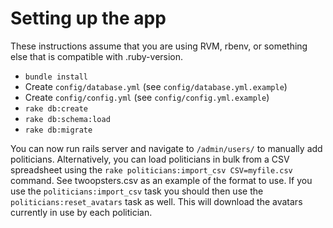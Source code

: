Setting up the app
==================

These instructions assume that you are using RVM, rbenv, or something else that is compatible with .ruby-version.

* `bundle install`
* Create `config/database.yml` (see `config/database.yml.example`)
* Create `config/config.yml` (see `config/config.yml.example`)
* `rake db:create`
* `rake db:schema:load`
* `rake db:migrate`

You can now run rails server and navigate to `/admin/users/` to manually add politicians. Alternatively, you can load politicians in bulk from a CSV spreadsheet using the `rake politicians:import_csv CSV=myfile.csv` command. See twoopsters.csv as an example of the format to use. If you use the `politicians:import_csv` task you should then use the `politicians:reset_avatars` task as well. This will download the avatars currently in use by each politician.


